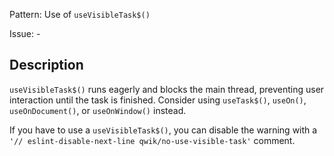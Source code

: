 Pattern: Use of `useVisibleTask$()`

Issue: -

## Description

`useVisibleTask$()` runs eagerly and blocks the main thread, preventing user interaction until the task is finished. Consider using `useTask$()`, `useOn()`, `useOnDocument()`, or `useOnWindow()` instead. 

If you have to use a `useVisibleTask$()`, you can disable the warning with a `'// eslint-disable-next-line qwik/no-use-visible-task'` comment.
